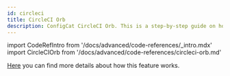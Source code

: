 ```yaml
---
id: circleci
title: CircleCI Orb
description: ConfigCat CircleCI Orb. This is a step-by-step guide on how to use the ConfigCat CircleCI Orb to eliminate tech debt in your project.
---
```


import CodeRefIntro from '/docs/advanced/code-references/_intro.mdx'
import CircleCIOrb from '/docs/advanced/code-references/circleci-orb.md'

<CodeRefIntro linkText="CircleCI Orb" linkUrl="https://circleci.com/developer/orbs/orb/configcat/scan-repository" linkTarget="_blank" />

[Here](/docs/advanced/code-references/overview) you can find more details about how this feature works.

<CircleCIOrb />